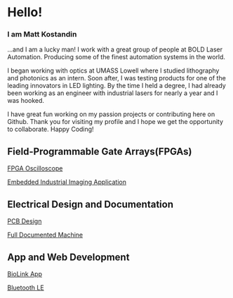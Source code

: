 # Hello!

### I am Matt Kostandin

...and I am a lucky man! I work with a great group of people at BOLD Laser Automation. Producing some of the finest automation systems in the world.

I began working with optics at UMASS Lowell where I studied lithography and photonics as an intern. Soon after, I was testing products for one of the leading innovators in LED lighting. By the time I held a degree, I had already been working as an engineer with industrial lasers for nearly a year and I was hooked.

I have great fun working on my passion projects or contributing here on Github. Thank you for visiting my profile and I hope we get the opportunity to collaborate. Happy Coding!

## Field-Programmable Gate Arrays(FPGAs)

[FPGA Oscilloscope](https://github.com/mkostandin/fpga-oscilloscope)

[Embedded Industrial Imaging Application](https://github.com/mkostandin/fpga-industrial-imaging)

## Electrical Design and Documentation

[PCB Design](https://github.com/mkostandin/umass-differencemaker-team)

[Full Documented Machine](https://whatthefpga.com)

## App and Web Development

[BioLink App](https://github.com/mkostandin/umass-differencemaker-team)

[Bluetooth LE](https://github.com/mkostandin/umass-differencemaker-team)

<!--- [React.js, Next.js, Tailwind CSS Resume](https://mattkostandin-resume.netlify.app) --->

